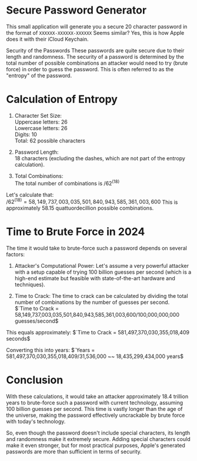 # Secure Password Generator

This small application will generate you a secure 20 character password in the format of `XXXXXX-XXXXXX-XXXXXX`
Seems similar? Yes, this is how Apple does it with their iCloud Keychain.

Security of the Passwords
These passwords are quite secure due to their length and randomness. The security of a password is determined by the total number of possible combinations an attacker would need to try (brute force) in order to guess the password. This is often referred to as the "entropy" of the password.

# Calculation of Entropy

1. Character Set Size: <br>
   Uppercase letters: 26 <br>
   Lowercase letters: 26 <br>
   Digits: 10 <br>
   Total: 62 possible characters

2. Password Length: <br>
   18 characters (excluding the dashes, which are not part of the entropy calculation).

3. Total Combinations: <br>
   The total number of combinations is $/62^(18)$

Let's calculate that:
<br>
$/62^(18) = 58,149,737,003,035,501,840,943,585,361,003,600$
This is approximately 58.15 quattuordecillion possible combinations.

# Time to Brute Force in 2024

The time it would take to brute-force such a password depends on several factors:

1. Attacker's Computational Power:
   Let's assume a very powerful attacker with a setup capable of trying 100 billion guesses per second (which is a high-end estimate but feasible with state-of-the-art hardware and techniques).

2. Time to Crack:
   The time to crack can be calculated by dividing the total number of combinations by the number of guesses per second.
   $`Time to Crack = 58,149,737,003,035,501,840,943,585,361,003,600/100,000,000,000 guesses/second$

This equals approximately:
$`Time to Crack = 581,497,370,030,355,018,409 seconds$

Converting this into years:
$`Years = 581,497,370,030,355,018,409/31,536,000 ~~ 18,435,299,434,000 years$
​

# Conclusion

With these calculations, it would take an attacker approximately 18.4 trillion years to brute-force such a password with current technology, assuming 100 billion guesses per second. This time is vastly longer than the age of the universe, making the password effectively uncrackable by brute force with today's technology.

So, even though the password doesn't include special characters, its length and randomness make it extremely secure. Adding special characters could make it even stronger, but for most practical purposes, Apple's generated passwords are more than sufficient in terms of security.
